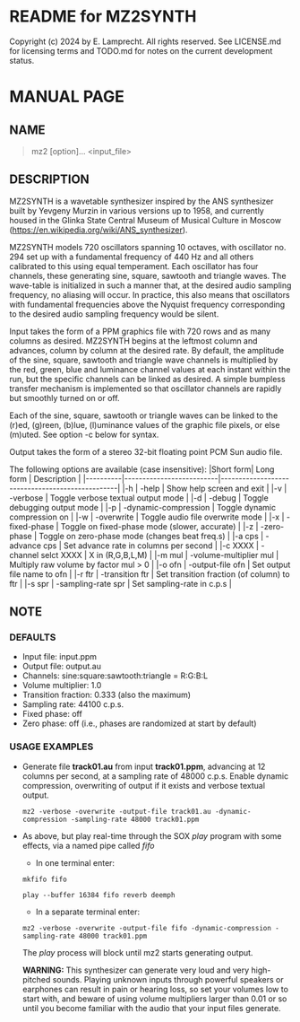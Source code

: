 # README for MZ2SYNTH

Copyright (c) 2024 by E. Lamprecht.  All rights reserved.  See
LICENSE.md for licensing terms and TODO.md for notes on the current
development status.

# MANUAL PAGE

## NAME

> mz2 [option]... <input_file>

## DESCRIPTION

MZ2SYNTH is a wavetable synthesizer inspired by the ANS synthesizer built
by Yevgeny Murzin in various versions up to 1958, and currently housed
in the Glinka State Central Museum of Musical Culture in Moscow
(https://en.wikipedia.org/wiki/ANS_synthesizer).

MZ2SYNTH models 720 oscillators spanning 10 octaves, with oscillator
no. 294 set up with a fundamental frequency of 440 Hz and all others
calibrated to this using equal temperament.  Each oscillator has four
channels, these generating sine, square, sawtooth and triangle waves.
The wave-table is initialized in such a manner that, at the desired
audio sampling frequency, no aliasing will occur.  In practice, this
also means that oscillators with fundamental frequencies above the
Nyquist frequency corresponding to the desired audio sampling
frequency would be silent.

Input takes the form of a PPM graphics file with 720 rows and as many
columns as desired.  MZ2SYNTH begins at the leftmost column and
advances, column by column at the desired rate.  By default, the
amplitude of the sine, square, sawtooth and triangle wave channels is
multiplied by the red, green, blue and luminance channel values at
each instant within the run, but the specific channels can be linked
as desired.  A simple bumpless transfer mechanism is implemented so
that oscillator channels are rapidly but smoothly turned on or off.

Each of the sine, square, sawtooth or triangle waves can be linked to
the (r)ed, (g)reen, (b)lue, (l)uminance values of the graphic file
pixels, or else (m)uted.  See option -c below for syntax.

Output takes the form of a stereo 32-bit floating point PCM Sun audio
file.

The following options are available (case insensitive):
|Short form| Long form                | Description                                     |
|----------|--------------------------|-------------------------------------------------|
|-h        | -help                    | Show help screen and exit                       |
|-v        | -verbose                 | Toggle verbose textual output mode              |
|-d        | -debug                   | Toggle debugging output mode                    |
|-p        | -dynamic-compression     | Toggle dynamic compression on                   |
|-w        | -overwrite               | Toggle audio file overwrite mode                |
|-x        | -fixed-phase             | Toggle on fixed-phase mode (slower, accurate)   |
|-z        | -zero-phase              | Toggle on zero-phase mode (changes beat freq.s) |
|-a cps    | -advance cps             | Set advance rate in columns per second          |
|-c XXXX   | -channel selct XXXX      | X in (R,G,B,L,M)                                |
|-m mul    | -volume-multiplier mul   | Multiply raw volume by factor mul \>  0         |
|-o ofn    | -output-file ofn         | Set output file name to ofn                     |
|-r ftr    | -transition ftr          | Set transition fraction (of column) to ftr      |
|-s spr    | -sampling-rate spr       | Set sampling-rate in c.p.s                      |

## NOTE

### DEFAULTS

- Input file: input.ppm
- Output file: output.au
- Channels:  sine:square:sawtooth:triangle = R:G:B:L
- Volume multiplier:  1.0
- Transition fraction: 0.333 (also the maximum)
- Sampling rate: 44100 c.p.s.
- Fixed phase:  off
- Zero phase:   off (i.e., phases are randomized at start by default)

### USAGE EXAMPLES

- Generate file **track01.au** from input **track01.ppm**, advancing
  at 12 columns per second, at a sampling rate of 48000 c.p.s.  Enable dynamic
  compression, overwriting of output if it exists and verbose textual
  output.

  ``mz2 -verbose -overwrite -output-file track01.au
        -dynamic-compression -sampling-rate 48000
        track01.ppm``

- As above, but play real-time through the SOX *play* program with
  some effects, via a named pipe called *fifo*

  - In one terminal enter:
    
  ``mkfifo fifo``

  ``play --buffer 16384 fifo reverb deemph``

  - In a separate terminal enter:
    
  ``mz2 -verbose -overwrite -output-file fifo -dynamic-compression
   -sampling-rate 48000 track01.ppm``

  The *play* process will block until mz2 starts generating output.
  
  **WARNING:** This synthesizer can generate very loud and very high-pitched
  sounds.  Playing unknown inputs through powerful speakers or earphones
  can result in pain or hearing loss, so set your volumes low to start with,
  and beware of using volume multipliers larger than 0.01 or so until you
  become familiar with the audio that your input files generate.
